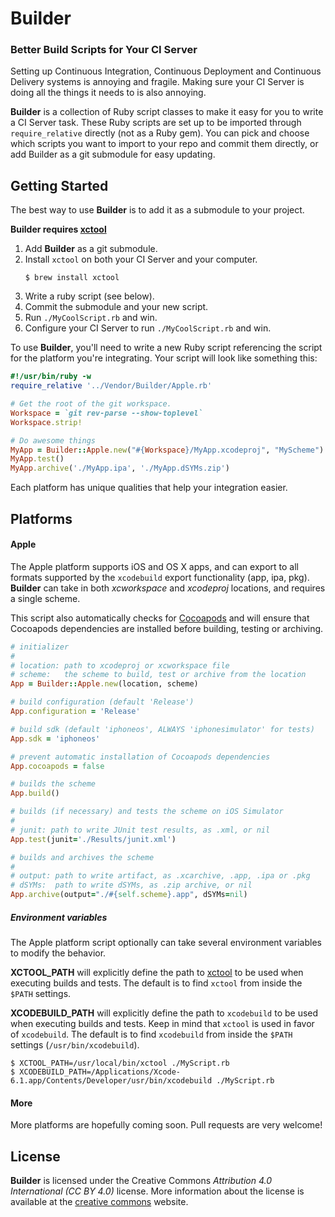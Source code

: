 Builder
=======

### Better Build Scripts for Your CI Server

Setting up Continuous Integration, Continuous Deployment and Continuous Delivery
systems is annoying and fragile. Making sure your CI Server is doing all the things
it needs to is also annoying.

**Builder** is a collection of Ruby script classes to make it easy for you to write
a CI Server task. These Ruby scripts are set up to be imported through `require_relative`
directly (not as a Ruby gem). You can pick and choose which scripts you want to
import to your repo and commit them directly, or add Builder as a git submodule
for easy updating.

## Getting Started

The best way to use **Builder** is to add it as a submodule to your project.

**Builder requires [xctool](https://github.com/facebook/xctool/)**

1. Add **Builder** as a git submodule.
1. Install `xctool` on both your CI Server and your computer.
    ```
    $ brew install xctool
    ```
1. Write a ruby script (see below).
1. Commit the submodule and your new script.
1. Run `./MyCoolScript.rb` and win.
1. Configure your CI Server to run `./MyCoolScript.rb` and win.

To use **Builder**, you'll need to write a new Ruby script referencing the script
for the platform you're integrating. Your script will look like something this:

```ruby
#!/usr/bin/ruby -w
require_relative '../Vendor/Builder/Apple.rb'

# Get the root of the git workspace.
Workspace = `git rev-parse --show-toplevel`
Workspace.strip!

# Do awesome things
MyApp = Builder::Apple.new("#{Workspace}/MyApp.xcodeproj", "MyScheme")
MyApp.test()
MyApp.archive('./MyApp.ipa', './MyApp.dSYMs.zip')
```

Each platform has unique qualities that help your integration easier.

## Platforms

#### Apple

The Apple platform supports iOS and OS X apps, and can export to all formats
supported by the `xcodebuild` export functionality (app, ipa, pkg). **Builder**
can take in both *xcworkspace* and *xcodeproj* locations, and requires a single scheme.

This script also automatically checks for [Cocoapods](https://cocoapods.org) and will
ensure that Cocoapods dependencies are installed before building, testing or archiving.

```ruby
# initializer
#
# location: path to xcodeproj or xcworkspace file
# scheme:   the scheme to build, test or archive from the location
App = Builder::Apple.new(location, scheme)

# build configuration (default 'Release')
App.configuration = 'Release'

# build sdk (default 'iphoneos', ALWAYS 'iphonesimulator' for tests)
App.sdk = 'iphoneos'

# prevent automatic installation of Cocoapods dependencies
App.cocoapods = false

# builds the scheme
App.build()

# builds (if necessary) and tests the scheme on iOS Simulator
#
# junit: path to write JUnit test results, as .xml, or nil
App.test(junit='./Results/junit.xml')

# builds and archives the scheme
#
# output: path to write artifact, as .xcarchive, .app, .ipa or .pkg
# dSYMs:  path to write dSYMs, as .zip archive, or nil
App.archive(output="./#{self.scheme}.app", dSYMs=nil)
```

##### Environment variables

The Apple platform script optionally can take several environment variables to modify
the behavior.

**XCTOOL_PATH** will explicitly define the path to [xctool](https://github.com/facebook/xctool/)
to be used when executing builds and tests. The default is to find `xctool` from inside the
`$PATH` settings.

**XCODEBUILD_PATH** will explicitly define the path to `xcodebuild` to be used when executing
builds and tests. Keep in mind that `xctool` is used in favor of `xcodebuild`. The default is
to find `xcodebuild` from inside the `$PATH` settings (`/usr/bin/xcodebuild`).

```
$ XCTOOL_PATH=/usr/local/bin/xctool ./MyScript.rb
$ XCODEBUILD_PATH=/Applications/Xcode-6.1.app/Contents/Developer/usr/bin/xcodebuild ./MyScript.rb
```

#### More

More platforms are hopefully coming soon. Pull requests are very welcome!

## License

**Builder** is licensed under the Creative Commons *Attribution 4.0 International (CC BY 4.0)*
license. More information about the license is available at the
[creative commons](http://creativecommons.org/licenses/by/4.0/) website.
